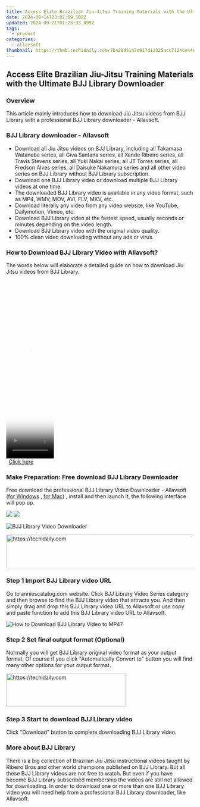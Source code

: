 ```yaml
---
title: Access Elite Brazilian Jiu-Jitsu Training Materials with the Ultimate BJJ Library Downloader
date: 2024-09-14T23:02:09.582Z
updated: 2024-09-21T01:23:33.099Z
tags:
  - product
categories:
  - allavsoft
thumbnail: https://thmb.techidaily.com/7b420d51a7e917d12325acc7124ce448649fcdb3a71e7a06fbd4b66d64319f0c.jpg
---
```


## Access Elite Brazilian Jiu-Jitsu Training Materials with the Ultimate BJJ Library Downloader

### Overview

This article mainly introduces how to download Jiu Jitsu videos from BJJ Library with a professional BJJ Library downloader - Allavsoft.

### BJJ Library downloader - Allavsoft

* Download all Jiu Jitsu videos on BJJ Library, including all Takamasa Watanabe series, all Giva Santana series, all Xande Ribeiro series, all Travis Stevens series, all Yuki Nakai series, all JT Torres series, all Fredson Alves series, all Daisuke Nakamura series and all other video series on BJJ Library without BJJ Library subscription.
* Download one BJJ Library video or download multiple BJJ Library videos at one time.
* The downloaded BJJ Library video is available in any video format, such as MP4, WMV, MOV, AVI, FLV, MKV, etc.
* Download literally any video from any video website, like YouTube, Dailymotion, Vimeo, etc.
* Download BJJ Library video at the fastest speed, usually seconds or minutes depending on the video length.
* Download BJJ Library video with the original video quality.
* 100% clean video downloading without any ads or virus.

### How to Download BJJ Library Video with Allavsoft?

The words below will elaborate a detailed guide on how to download Jiu Jitsu videos from BJJ Library.

<!-- affiliate ads begin -->
<span id="1993651">
					<video width="128" height="480" style="cursor:pointer"
           poster="//a.impactradius-go.com/display-clicktoplayimage/1993651.png"
           onclick="if(!this.playClicked){this.play();this.setAttribute('controls',true);this.playClicked=true;}">
	   <source src="//a.impactradius-go.com/display-ad/22993-1993651">
	   <img src="//a.impactradius-go.com/display-clicktoplayimage/1993651.png" style="border: none; height: 100%; width: 100%; object-fit: contain">
	</video>
	<div style="width:80px;text-align:center"><a href="javascript:window.open(decodeURIComponent('https%3A%2F%2Fhomestyler.sjv.io%2Fc%2F5597632%2F1993651%2F22993'), '_blank');void(0);">Click here</a></div>
</span>
<img height="0" width="0" src="https://imp.pxf.io/i/5597632/1993651/22993" style="position:absolute;visibility:hidden;" border="0" />
<!-- affiliate ads end -->

### Make Preparation: Free download BJJ Library Downloader

Free download the professional BJJ Library Video Downloader - Allavsoft ([for Windows](https://tools.techidaily.com/allavsoft/products/) , [for Mac](https://tools.techidaily.com/allavsoft/products/)) , install and then launch it, the following interface will pop up.

[![](https://www.allavsoft.com/how-to/../images/how-to/free-download-win.jpg)](https://tools.techidaily.com/allavsoft/products/) [![](https://www.allavsoft.com/how-to/../images/how-to/free-download-mac.jpg)](https://tools.techidaily.com/allavsoft/products/)

![BJJ Library Video Downloader](https://www.allavsoft.com/how-to/../images/allavsoft/screen-shot-600.jpg)

<!-- affiliate ads begin -->
<a href="https://appsumo.8odi.net/c/5597632/2144299/7443" target="_top" id="2144299">
  <img src="//a.impactradius-go.com/display-ad/7443-2144299" border="0" alt="https://techidaily.com" width="728" height="90"/>
</a>
<img height="0" width="0" src="https://appsumo.8odi.net/i/5597632/2144299/7443" style="position:absolute;visibility:hidden;" border="0" />
<!-- affiliate ads end -->

### Step 1 Import BJJ Library video URL

Go to anniescatalog.com website. Click BJJ Library Video Series category and then browse to find the BJJ Library video that attracts you. And then simply drag and drop this BJJ Library video URL to Allavsoft or use copy and paste function to add this BJJ Library video URL to Allavsoft.

![How to Download BJJ Library Video to MP4?](https://www.allavsoft.com/how-to/../images/how-to/download-rtmp-video/download-rtmp-video.jpg)

### Step 2 Set final output format (Optional)

Normally you will get BJJ Library original video format as your output format. Of course if you click "Automatically Convert to" button you will find many other options for your output format.

<!-- affiliate ads begin -->
<a href="https://wigfever.sjv.io/c/5597632/2014850/22899" target="_top" id="2014850">
  <img src="//a.impactradius-go.com/display-ad/22899-2014850" border="0" alt="https://techidaily.com" width="320" height="90"/>
</a>
<img height="0" width="0" src="https://wigfever.sjv.io/i/5597632/2014850/22899" style="position:absolute;visibility:hidden;" border="0" />
<!-- affiliate ads end -->

### Step 3 Start to download BJJ Library video

Click "Download" button to complete downloading BJJ Library video.

### More about BJJ Library

There is a big collection of Brazilian Jiu Jitsu instructional videos taught by Ribeiro Bros and other world champions published on BJJ Library. But all these BJJ Library videos are not free to watch. But even if you have become BJJ Library subscribed membership the videos are still not allowed for downloading. In order to download one or more than one BJJ Library video you will need help from a professional BJJ Library downloader, like Allavsoft.

<ins class="adsbygoogle"
     style="display:block"
     data-ad-format="autorelaxed"
     data-ad-client="ca-pub-7571918770474297"
     data-ad-slot="1223367746"></ins>

<ins class="adsbygoogle"
     style="display:block"
     data-ad-client="ca-pub-7571918770474297"
     data-ad-slot="8358498916"
     data-ad-format="auto"
     data-full-width-responsive="true"></ins>



